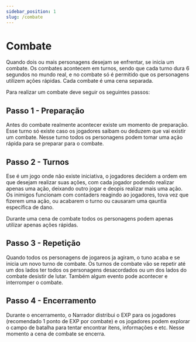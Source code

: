 ```yaml
---
sidebar_position: 1
slug: /combate
---
```


# Combate
Quando dois ou mais personagens desejam se enfrentar, se inicia um combate. Os combates acontecem em turnos, sendo que cada turno dura 6 segundos no mundo real, e no combate só é permitido que os personagens utilizem ações rápidas. Cada combate é uma cena separada.

Para realizar um combate deve seguir os seguintes passos:

## Passo 1 - Preparação
Antes do combate realmente acontecer existe um momento de preparação. Esse turno só existe caso os jogadores saibam ou deduzem que vai existir um combate. Nesse turno todos os personagens podem tomar uma ação rápida para se preparar para o combate.

## Passo 2 - Turnos
Ese é um jogo onde não existe iniciativa, o jogadores decidem a ordem em que desejam realizar suas ações, com cada jogador podendo realizar apenas uma ação, deixando outro jogar e deopis realizar mais uma ação. Os inimigos funcionam com contaders reagindo ao jogadores, tova vez que fizerem uma ação, ou acabarem o turno ou causaram uma qauntia específica de dano.

Durante uma cena de combate todos os personagens podem apenas utilizar apenas ações rápidas.

## Passo 3 - Repetição
Quando todos os personagens de jogareos ja agiram, o tuno acaba e se inicia um novo turno de combate. Os turnos de combate vão se repetir até um dos lados ter todos os personagens desacordados ou um dos lados do combate desistir de lutar. Também algum evento pode acontecer e interromper o combate.

## Passo 4 - Encerramento
Durante o encerramento, o Narrador distribui o EXP para os jogadores (recomendado 1 ponto de EXP por combate) e os jogadores podem explorar o campo de batalha para tentar encontrar itens, informações e etc. Nesse momento a cena de combate se encerra. 